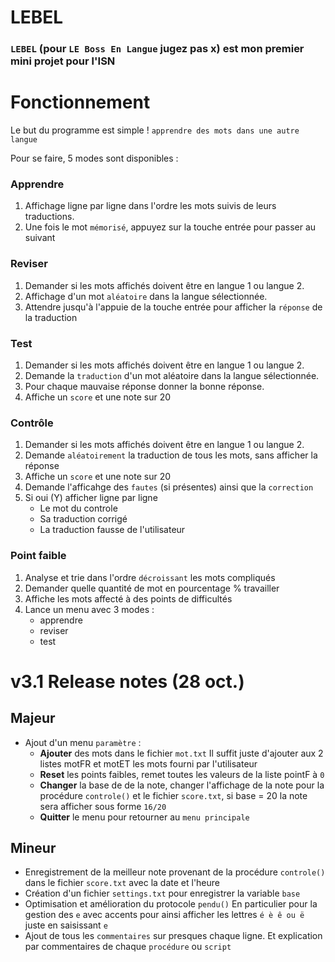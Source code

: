 # LEBEL
### ``LEBEL`` (pour ``LE Boss En Langue`` jugez pas x) est mon premier mini projet pour l'ISN 

# Fonctionnement
Le but du programme est simple ! ``apprendre des mots dans une autre langue``

Pour se faire, 5 modes sont disponibles : 
### Apprendre
  1. Affichage ligne par ligne dans l'ordre les mots suivis de leurs traductions.
  2. Une fois le mot ``mémorisé``, appuyez sur la touche entrée pour passer au suivant
### Reviser
  1. Demander si les mots affichés doivent être en langue 1 ou langue 2.
  2. Affichage d'un mot ``aléatoire`` dans la langue sélectionnée. 
  3. Attendre jusqu'à l'appuie de la touche entrée pour afficher la ``réponse`` de la traduction 
### Test
  1. Demander si les mots affichés doivent être en langue 1 ou langue 2.
  2. Demande la ``traduction`` d'un mot aléatoire dans la langue sélectionnée.
  3. Pour chaque mauvaise réponse donner la bonne réponse.
  4. Affiche un ``score`` et une note sur 20
### Contrôle
  1. Demander si les mots affichés doivent être en langue 1 ou langue 2. 
  2. Demande ``aléatoirement`` la traduction de tous les mots, sans afficher la réponse
  3. Affiche un ``score`` et une note sur 20
  4. Demande l'afficahge des ``fautes`` (si présentes) ainsi que la ``correction``
  5. Si oui (Y) afficher ligne par ligne
     - Le mot du controle
     - Sa traduction corrigé
     - La traduction fausse de l'utilisateur
### Point faible
  1. Analyse et trie dans l'ordre ``décroissant`` les mots compliqués
  2. Demander quelle quantité de mot en pourcentage % travailler
  3. Affiche les mots affecté à des points de difficultés
  4. Lance un menu avec 3 modes : 
     - apprendre
     - reviser
     - test 
    
# v3.1 Release notes (28 oct.)
## Majeur
  - Ajout d'un menu ``paramètre`` :
    - **Ajouter** des mots dans le fichier ``mot.txt`` Il suffit juste d'ajouter aux 2 listes motFR et motET les mots fourni par l'utilisateur 
    - **Reset** les points faibles, remet toutes les valeurs de la liste pointF à ``0``
    - **Changer** la base de de la note, changer l'affichage de la note pour la procédure ``controle()`` et le fichier ``score.txt``, si base = 20 la note sera afficher sous forme ``16/20``
    - **Quitter** le menu pour retourner au ``menu principale``
## Mineur
  - Enregistrement de la meilleur note provenant de la procédure ``controle()`` dans le fichier ``score.txt`` avec la date et l'heure
  - Création d'un fichier ``settings.txt`` pour enregistrer la variable ``base``
  - Optimisation et amélioration du protocole ``pendu()`` En particulier pour la gestion des ``e`` avec accents pour ainsi afficher les lettres ``é è ê ou ë`` juste en saisissant ``e``
  - Ajout de tous les ``commentaires`` sur presques chaque ligne. Et explication par commentaires de chaque ``procédure`` ou ``script``
      
      
      
